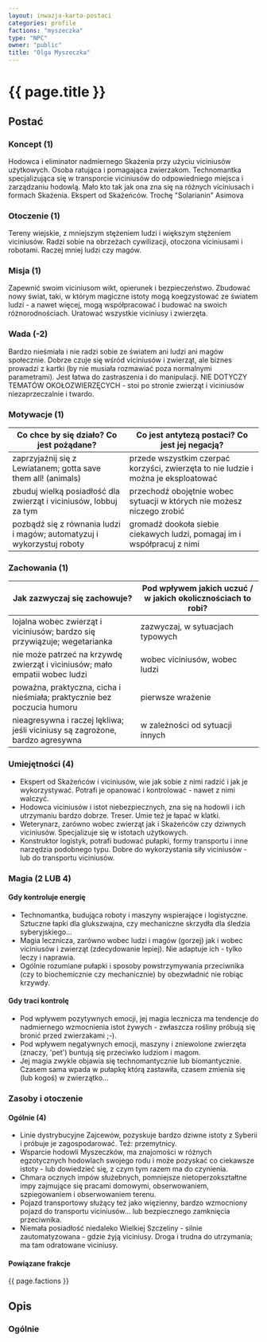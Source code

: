 ```yaml
---
layout: inwazja-karta-postaci
categories: profile
factions: "myszeczka"
type: "NPC"
owner: "public"
title: "Olga Myszeczka"
---
```


# {{ page.title }}

## Postać

### Koncept (1)

Hodowca i eliminator nadmiernego Skażenia przy użyciu viciniusów użytkowych. Osoba ratująca i pomagająca zwierzakom. Technomantka specjalizująca się w transporcie viciniusów do odpowiedniego miejsca i zarządzaniu hodowlą. Mało kto tak jak ona zna się na różnych viciniusach i formach Skażenia. Ekspert od Skażeńców. Trochę "Solarianin" Asimova

### Otoczenie (1)

Tereny wiejskie, z mniejszym stężeniem ludzi i większym stężeniem viciniusów. Radzi sobie na obrzeżach cywilizacji, otoczona viciniusami i robotami. Raczej mniej ludzi czy magów.

### Misja (1)

Zapewnić swoim viciniusom wikt, opierunek i bezpieczeństwo. Zbudować nowy świat, taki, w którym magiczne istoty mogą koegzystować ze światem ludzi - a nawet więcej, mogą współpracować i budować na swoich różnorodnościach. Uratować wszystkie viciniusy i zwierzęta.

### Wada (-2)

Bardzo nieśmiała i nie radzi sobie ze światem ani ludzi ani magów społecznie. Dobrze czuje się wśród viciniusów i zwierząt, ale biznes prowadzi z kartki (by nie musiała rozmawiać poza normalnymi parametrami). Jest łatwa do zastraszenia i do manipulacji. NIE DOTYCZY TEMATÓW OKOŁOZWIERZĘCYCH - stoi po stronie zwierząt i viciniusów niezaprzeczalnie i twardo.

### Motywacje (1)

| Co chce by się działo? Co jest pożądane?                 | Co jest antytezą postaci? Co jest jej negacją?               |
|----------------------------------------------------------|--------------------------------------------------------------|
| zaprzyjaźnij się z Lewiatanem; gotta save them all! (animals) | przede wszystkim czerpać korzyści, zwierzęta to nie ludzie i można je eksploatować |
| zbuduj wielką posiadłość dla zwierząt i viciniusów, lobbuj za tym | przechodź obojętnie wobec sytuacji w których nie możesz niczego zrobić |
| pozbądź się z równania ludzi i magów; automatyzuj i wykorzystuj roboty | gromadź dookoła siebie ciekawych ludzi, pomagaj im i współpracuj z nimi |

### Zachowania (1)

| Jak zazwyczaj się zachowuje?                             | Pod wpływem jakich uczuć / w jakich okolicznościach to robi? |
|----------------------------------------------------------|--------------------------------------------------------------|
| lojalna wobec zwierząt i viciniusów; bardzo się przywiązuje; wegetarianka | zazwyczaj, w sytuacjach typowych |
| nie może patrzeć na krzywdę zwierząt i viciniusów; mało empatii wobec ludzi | wobec viciniusów, wobec ludzi |
| poważna, praktyczna, cicha i nieśmiała; praktycznie bez poczucia humoru | pierwsze wrażenie |
| nieagresywna i raczej lękliwa; jeśli viciniusy są zagrożone, bardzo agresywna | w zależności od sytuacji innych |

### Umiejętności (4)

* Ekspert od Skażeńców i viciniusów, wie jak sobie z nimi radzić i jak je wykorzystywać. Potrafi je opanować i kontrolować - nawet z nimi walczyć.
* Hodowca viciniusów i istot niebezpiecznych, zna się na hodowli i ich utrzymaniu bardzo dobrze. Treser. Umie też je łapać w klatki.
* Weterynarz, zarówno wobec zwierząt jak i Skażeńców czy dziwnych viciniusów. Specjalizuje się w istotach użytkowych.
* Konstruktor logistyk, potrafi budować pułapki, formy transportu i inne narzędzia podobnego typu. Dobre do wykorzystania siły viciniusów - lub do transportu viciniusów.

### Magia (2 LUB 4)

#### Gdy kontroluje energię

* Technomantka, budująca roboty i maszyny wspierające i logistyczne. Sztuczne łapki dla glukszwajna, czy mechaniczne skrzydła dla śledzia syberyjskiego...
* Magia lecznicza, zarówno wobec ludzi i magów (gorzej) jak i wobec viciniusów i zwierząt (zdecydowanie lepiej). Nie adaptuje ich - tylko leczy i naprawia.
* Ogólnie rozumiane pułapki i sposoby powstrzymywania przeciwnika (czy to biochemicznie czy mechanicznie) by obezwładnić nie robiąc krzywdy.

#### Gdy traci kontrolę

* Pod wpływem pozytywnych emocji, jej magia lecznicza ma tendencje do nadmiernego wzmocnienia istot żywych - zwłaszcza rośliny próbują się bronić przed zwierzakami ;-).
* Pod wpływem negatywnych emocji, maszyny i zniewolone zwierzęta (znaczy, 'pet') buntują się przeciwko ludziom i magom.
* Jej magia zwykle objawia się technomantycznie lub biomantycznie. Czasem sama wpada w pułapkę którą zastawiła, czasem zmienia się (lub kogoś) w zwierzątko...

### Zasoby i otoczenie

#### Ogólnie (4)

* Linie dystrybucyjne Zajcewów, pozyskuje bardzo dziwne istoty z Syberii i próbuje je zagospodarować. Też: przemytnicy.
* Wsparcie hodowli Myszeczków, ma znajomości w różnych egzotycznych hodowlach swojego rodu i może pozyskać co ciekawsze istoty - lub dowiedzieć się, z czym tym razem ma do czynienia.
* Chmara ocznych impów służebnych, pomniejsze nietoperzokształtne impy zajmujące się pracami domowymi, obserwowaniem, szpiegowaniem i obserwowaniem terenu.
* Pojazd transportowy służący też jako więzienny, bardzo wzmocniony pojazd do transportu viciniusów... lub bezpiecznego zamknięcia przeciwnika.
* Niemała posiadłość niedaleko Wielkiej Szczeliny - silnie zautomatyzowana - gdzie żyją viciniusy. Droga i trudna do utrzymania; ma tam odratowane viciniusy.

#### Powiązane frakcje

{{ page.factions }}

## Opis

### Ogólnie

